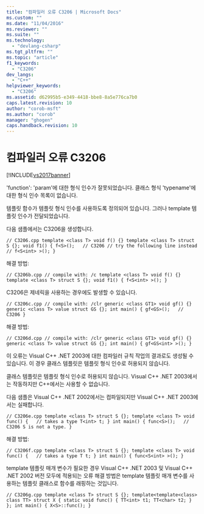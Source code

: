 ```yaml
---
title: "컴파일러 오류 C3206 | Microsoft Docs"
ms.custom: ""
ms.date: "11/04/2016"
ms.reviewer: ""
ms.suite: ""
ms.technology: 
  - "devlang-csharp"
ms.tgt_pltfrm: ""
ms.topic: "article"
f1_keywords: 
  - "C3206"
dev_langs: 
  - "C++"
helpviewer_keywords: 
  - "C3206"
ms.assetid: d62995b5-e349-4418-bbe8-8a5e776ca7b0
caps.latest.revision: 10
author: "corob-msft"
ms.author: "corob"
manager: "ghogen"
caps.handback.revision: 10
---
```

# 컴파일러 오류 C3206
[!INCLUDE[vs2017banner](../../assembler/inline/includes/vs2017banner.md)]

'function': 'param'에 대한 형식 인수가 잘못되었습니다. 클래스 형식 'typename'에 대한 형식 인수 목록이 없습니다.  
  
 템플릿 함수가 템플릿 형식 인수를 사용하도록 정의되어 있습니다. 그러나 template 템플릿 인수가 전달되었습니다.  
  
 다음 샘플에서는 C3206을 생성합니다.  
  
```  
// C3206.cpp template <class T> void f() {} template <class T> struct S {}; void f1() { f<S>();   // C3206 // try the following line instead // f<S<int> >(); }  
```  
  
 해결 방법:  
  
```  
// C3206b.cpp // compile with: /c template <class T> void f() {} template <class T> struct S {}; void f1() { f<S<int> >(); }  
```  
  
 C3206은 제네릭을 사용하는 경우에도 발생할 수 있습니다.  
  
```  
// C3206c.cpp // compile with: /clr generic <class GT1> void gf() {} generic <class T> value struct GS {}; int main() { gf<GS>();   // C3206 }  
```  
  
 해결 방법:  
  
```  
// C3206d.cpp // compile with: /clr generic <class GT1> void gf() {} generic <class T> value struct GS {}; int main() { gf<GS<int> >(); }  
```  
  
 이 오류는 Visual C\+\+ .NET 2003에 대한 컴파일러 규칙 작업의 결과로도 생성될 수 있습니다. 이 경우 클래스 템플릿은 템플릿 형식 인수로 허용되지 않습니다.  
  
 클래스 템플릿은 템플릿 형식 인수로 허용되지 않습니다. Visual C\+\+ .NET 2003에서는 작동하지만 C\+\+에서는 사용할 수 없습니다.  
  
 다음 샘플은 Visual C\+\+ .NET 2002에서는 컴파일되지만 Visual C\+\+ .NET 2003에서는 실패합니다.  
  
```  
// C3206e.cpp template <class T> struct S {}; template <class T> void func() {   // takes a type T<int> t; } int main() { func<S>();   // C3206 S is not a type. }  
```  
  
 해결 방법:  
  
```  
// C3206f.cpp template <class T> struct S {}; template <class T> void func() {   // takes a type T t; } int main() { func<S<int> >(); }  
```  
  
 template 템플릿 매개 변수가 필요한 경우 Visual C\+\+ .NET 2003 및 Visual C\+\+ .NET 2002 버전 모두에 적용되는 오류 해결 방법은 template 템플릿 매개 변수를 사용하는 템플릿 클래스로 함수를 래핑하는 것입니다.  
  
```  
// C3206g.cpp template <class T> struct S {}; template<template<class> class TT> struct X { static void func() { TT<int> t1; TT<char> t2; } }; int main() { X<S>::func(); }  
```
